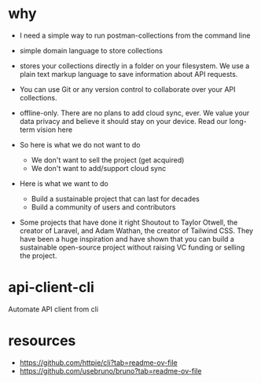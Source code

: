 # why

- I need a simple way to run postman-collections from the command line
- simple domain language to store collections
- stores your collections directly in a folder on your filesystem. We use a plain text markup language to save information about API requests.
- You can use Git or any version control to collaborate over your API collections.
- offline-only. There are no plans to add cloud sync, ever. We value your data privacy and believe it should stay on your device. Read our long-term vision here

- So here is what we do not want to do
  - We don't want to sell the project (get acquired)
  - We don't want to add/support cloud sync

- Here is what we want to do
  - Build a sustainable project that can last for decades
  - Build a community of users and contributors

- Some projects that have done it right
  Shoutout to Taylor Otwell, the creator of Laravel, and Adam Wathan, the creator of Tailwind CSS. They have been a huge inspiration and have shown that you can build a sustainable open-source project without raising VC funding or selling the project.

# api-client-cli

Automate API client from cli

# resources
- https://github.com/httpie/cli?tab=readme-ov-file
- https://github.com/usebruno/bruno?tab=readme-ov-file


